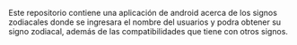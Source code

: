Este repositorio contiene una aplicación de android acerca de los signos zodiacales donde se ingresara el nombre del usuarios y podra obtener su signo zodiacal, además de las compatibilidades que tiene con otros signos.

